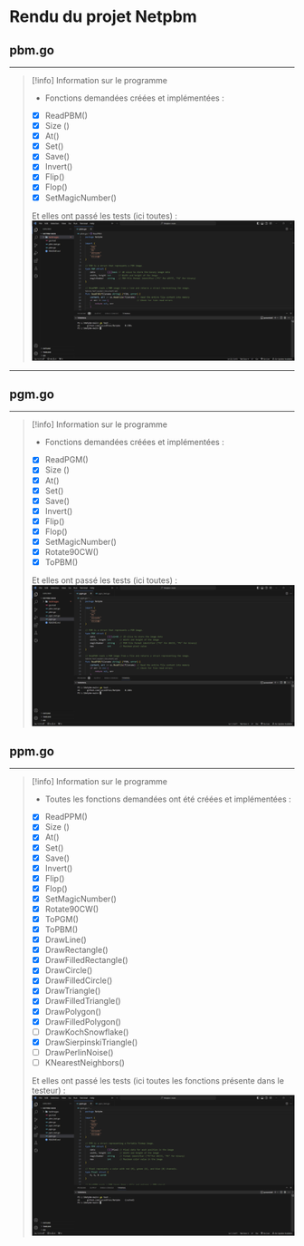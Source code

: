 # Rendu du projet Netpbm
## pbm.go
___
>[!info] Information sur le programme
>- Fonctions demandées créées et implémentées :
>- [x] ReadPBM()
>- [x] Size ()
>- [x] At()
>- [x] Set()
>- [x] Save()
>- [x] Invert()
>- [x] Flip()
>- [x] Flop()
>- [x] SetMagicNumber()
>
>Et elles ont passé les tests (ici toutes) :
> ![pbm.go Test](/imagePassageTest/pbm.go_test.png)
****
## pgm.go
___
>[!info] Information sur le programme
>- Fonctions demandées créées et implémentées :
>- [x] ReadPGM()
>- [x] Size ()
>- [x] At()
>- [x] Set()
>- [x] Save()
>- [x] Invert()
>- [x] Flip()
>- [x] Flop()
>- [x] SetMagicNumber()
>- [x] Rotate90CW()
>- [x] ToPBM()
>      
>  Et elles ont passé les tests (ici toutes) :
> ![pgm.go Test](/imagePassageTest/pgm.go_test.png)

## ppm.go
___
>[!info] Information sur le programme
>- Toutes les fonctions demandées ont été créées et implémentées :
>- [x] ReadPPM()
>- [x] Size ()
>- [x] At()
>- [x] Set()
>- [x] Save()
>- [x] Invert()
>- [x] Flip()
>- [x] Flop()
>- [x] SetMagicNumber()
>- [x] Rotate90CW()
>- [x] ToPGM()
>- [x] ToPBM()
>- [x] DrawLine()
>- [x] DrawRectangle()
>- [x] DrawFilledRectangle()
>- [x] DrawCircle()
>- [x] DrawFilledCircle()
>- [x] DrawTriangle()
>- [x] DrawFilledTriangle()
>- [x] DrawPolygon()
>- [x] DrawFilledPolygon()
>- [ ] DrawKochSnowflake()
>- [x] DrawSierpinskiTriangle()
>- [ ] DrawPerlinNoise()
>- [ ] KNearestNeighbors()
>      
>Et elles ont passé les tests (ici toutes les fonctions présente dans le testeur) :
> ![ppm.go Test](/imagePassageTest/ppm.go_test.png)
